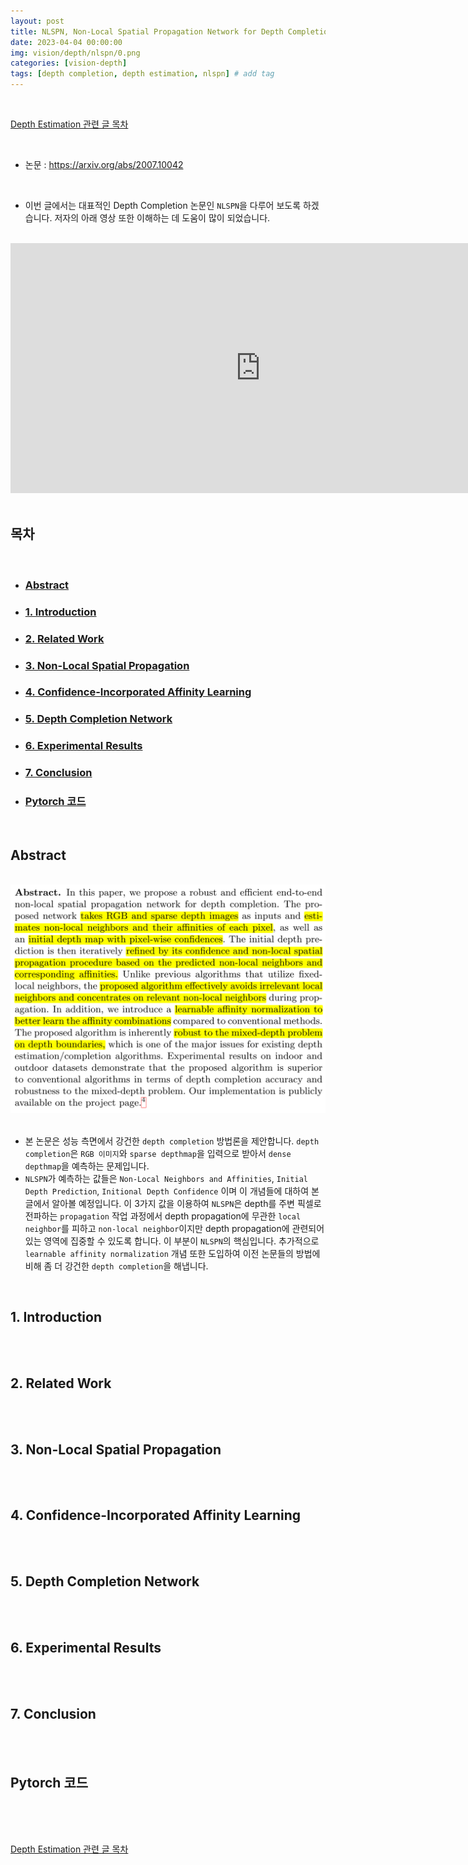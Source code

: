 ```yaml
---
layout: post
title: NLSPN, Non-Local Spatial Propagation Network for Depth Completion
date: 2023-04-04 00:00:00
img: vision/depth/nlspn/0.png
categories: [vision-depth]
tags: [depth completion, depth estimation, nlspn] # add tag
---
```


<br>

[Depth Estimation 관련 글 목차](https://gaussian37.github.io/vision-depth-table/)

<br>

- 논문 : https://arxiv.org/abs/2007.10042

<br>

- 이번 글에서는 대표적인 Depth Completion 논문인 `NLSPN`을 다루어 보도록 하겠습니다. 저자의 아래 영상 또한 이해하는 데 도움이 많이 되었습니다.

<br>
<div style="text-align: center;">
    <iframe src="https://www.youtube.com/embed/gQlwsauWKRk" frameborder="0" allowfullscreen="true" width="800px" height="400px"> </iframe>
</div>
<br>

## **목차**

<br>

- ### [Abstract](#abstract-1)
- ### [1. Introduction](#1-introduction-1)
- ### [2. Related Work](#2-related-work-1)
- ### [3. Non-Local Spatial Propagation](#3-non-local-spatial-propagation-1)
- ### [4. Confidence-Incorporated Affinity Learning](#4-confidence-incorporated-affinity-learning-1)
- ### [5. Depth Completion Network](#5-depth-completion-network-1)
- ### [6. Experimental Results](#6-experimental-results-1)
- ### [7. Conclusion](#7-conclusion-1)
- ### [Pytorch 코드](#pytorch-코드-1)

<br>

## **Abstract**

<br>
<center><img src="../assets/img/vision/depth/nlspn/1.png" alt="Drawing" style="width: 600px;"/></center>
<br>

- 본 논문은 성능 측면에서 강건한 `depth completion` 방법론을 제안합니다. `depth completion`은 `RGB 이미지`와 `sparse depthmap`을 입력으로 받아서 `dense depthmap`을 예측하는 문제입니다.
- `NLSPN`가 예측하는 값들은 `Non-Local Neighbors and Affinities`, `Initial Depth Prediction`, `Initional Depth Confidence` 이며 이 개념들에 대하여 본 글에서 알아볼 예정입니다. 이 3가지 값을 이용하여 `NLSPN`은 depth를 주변 픽셀로 전파하는 `propagation` 작업 과정에서 depth propagation에 무관한 `local neighbor`를 피하고 `non-local neighbor`이지만 depth propagation에 관련되어 있는 영역에 집중할 수 있도록 합니다. 이 부분이 `NLSPN`의 핵심입니다. 추가적으로 `learnable affinity normalization` 개념 또한 도입하여 이전 논문들의 방법에 비해 좀 더 강건한 `depth completion`을 해냅니다.

<br>


## **1. Introduction**

<br>

<br>


## **2. Related Work**

<br>

<br>


## **3. Non-Local Spatial Propagation**

<br>

<br>


## **4. Confidence-Incorporated Affinity Learning**

<br>

<br>


## **5. Depth Completion Network**

<br>

<br>


## **6. Experimental Results**

<br>

<br>


## **7. Conclusion**

<br>

<br>


## **Pytorch 코드**

<br>

<br>



<br>

[Depth Estimation 관련 글 목차](https://gaussian37.github.io/vision-depth-table/)

<br>
